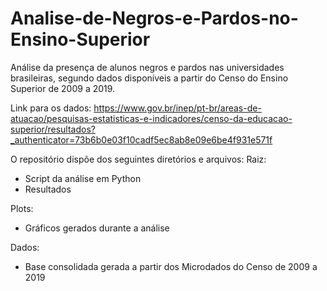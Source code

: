 # Analise-de-Negros-e-Pardos-no-Ensino-Superior
Análise da presença de alunos negros e pardos nas universidades brasileiras, segundo dados disponíveis a partir do Censo do Ensino Superior de 2009 a 2019.

Link para os dados: https://www.gov.br/inep/pt-br/areas-de-atuacao/pesquisas-estatisticas-e-indicadores/censo-da-educacao-superior/resultados?_authenticator=73b6b0e03f10cadf5ec8ab8e09e6be4f931e571f


O repositório dispõe dos seguintes diretórios e arquivos:
Raiz: 
  - Script da análise em Python
  - Resultados
 
Plots: 
  - Gráficos gerados durante a análise

Dados: 
  - Base consolidada gerada a partir dos Microdados do Censo de 2009 a 2019

